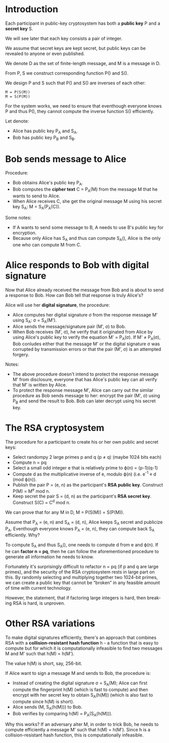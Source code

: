 # Introduction

Each participant in public-key cryptosystem has both a **public key** P and a **secret key** S.

We will see later that each key consists a pair of integer.

We assume that secret keys are kept secret, but public keys can be revealed to anyone or even published.

We denote D as the set of finite-length message, and M is a message in D.

From P, S we construct corresponding function P() and S().

We design P and S such that P() and S() are inverses of each other:
```
M = P(S(M))
M = S(P(M))
```

For the system works, we need to ensure that eventhough everyone knows P and thus P(), they cannot compute the inverse function S() efficiently.

Let denote:
- Alice has public key P<sub>A</sub> and S<sub>A</sub>.
- Bob has public key P<sub>B</sub> and S<sub>B</sub>.

# Bob sends message to Alice

Procedure:
- Bob obtains Alice's public key P<sub>A</sub>.
- Bob computes the **cipher text** C = P<sub>A</sub>(M) from the message M that he wants to send to Alice.
- When Alice receives C, she get the original message M using his secret key S<sub>A</sub>: M = S<sub>A</sub>(P<sub>A</sub>(C)).

Some notes:
- If A wants to send some message to B, A needs to use B's public key for encryption.
- Because only Alice has S<sub>A</sub> and thus can compute S<sub>A</sub>(), Alice is the only one who can compute M from C.

# Alice responds to Bob with digital signature

Now that Alice already received the message from Bob and is about to send a response to Bob. How can Bob tell that response is truly Alice's?

Alice will use her **digital signature**, the procedure:
- Alice computes her digital signature σ from the response message M' using S<sub>A</sub>: σ = S<sub>A</sub>(M').
- Alice sends the message/signature pair (M', σ) to Bob.
- When Bob receives (M', σ), he verify that it originated from Alice by using Alice's public key to verify the equation M' = P<sub>A</sub>(σ). If M' ≠ P<sub>A</sub>(σ), Bob conludes either that the message M' or the digital signature σ was corrupted by transmission errors or that the pair (M', σ) is an attempted forgery.

Notes:
- The above procedure doesn't intend to protect the response message M' from disclosure, everyone that has Alice's public key can all verify that M' is written by Alice.
- To protect the response message M', Alice can carry out the similar procedure as Bob sends message to her: encrypt the pair (M', σ) using P<sub>B</sub> and send the result to Bob. Bob can later decrypt using his secret key.

# The RSA cryptosystem

The procedure for a participant to create his or her own public and secret keys:

- Select randompy 2 large primes p and q (p ≠ q) (maybe 1024 bits each)
- Compute n = pq
- Select a small odd integer e that is relatively prime to ϕ(n) = (p-1)(q-1)
- Compute d as the multiplicative inverse of e, modulo ϕ(n) (i.e. e<sup>-1</sup> ≡ d (mod ϕ(n)).
- Publish the pair P = (e, n) as the participant's **RSA public key**. Construct P(M) = M<sup>e</sup> mod n.
- Keep secret the pair S = (d, n) as the participant's **RSA secret key**. Construct S(C) = C<sup>d</sup> mod n.

We can prove that for any M in D, M = P(S(M)) = S(P(M)).

Assume that P<sub>A</sub> = (e, n) and S<sub>A</sub> = (d, n), Alice keeps S<sub>A</sub> secret and publicize P<sub>A</sub>. Eventhough everyone knows P<sub>A</sub> = (e, n), they can compute back S<sub>A</sub> efficiently. Why?

To compute S<sub>A</sub> and thus S<sub>A</sub>(), one needs to compute d from e and ϕ(n). If he can **factor n = pq**, then he can follow the aforementioned procedure to generate all information he needs to know.

Fortunately it's surprisingly difficult to refactor n = pq (if p and q are large primes), and the security of the RSA cryptosystem rests in large part on this. By randomly selecting and multiplying together two 1024-bit primes, we can create a public key that cannot be “broken” in any feasible amount of time with current technology.

However, the statement, that if factoring large integers is hard, then break- ing RSA is hard, is unproven.

# Other RSA variations

To make digital signatures efficiently, there's an approach that combines RSA with a **collision-resistant hash function** h - a function that is easy to compute but for which it is computationally infeasible to find two messages M and M' such that h(M) = h(M').

The value h(M) is short, say, 256-bit.

If Alice want to sign a message M and sends to Bob, the procedure is:
- Instead of creating the digital signature σ = S<sub>A</sub>(M); Alice can first compute the fingerprint h(M) (which is fast to compute) and then encrypt with her secret key to obtain S<sub>A</sub>(h(M)) (which is also fast to compute since h(M) is short). 
- Alice sends (M, S<sub>A</sub>(h(M))) to Bob.
- Bob verifies by comparing h(M) = P<sub>A</sub>(S<sub>A</sub>(h(M))).

Why this works? If an adversary alter M, in order to trick Bob, he needs to compute efficiently a message M' such that h(M) = h(M'). Since h is a collision-resistant hash function, this is computationally infeasible.
